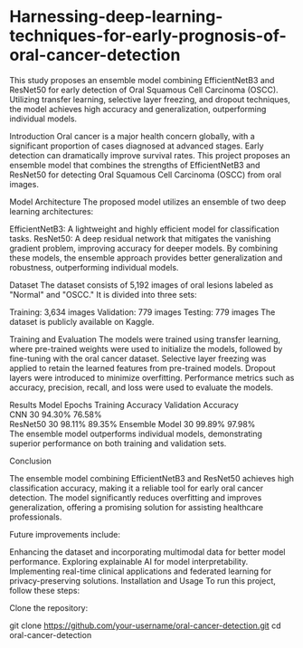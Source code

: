 # Harnessing-deep-learning-techniques-for-early-prognosis-of-oral-cancer-detection
This study proposes an ensemble model combining EfficientNetB3 and ResNet50 for early detection of Oral Squamous Cell Carcinoma (OSCC). Utilizing transfer learning, selective layer freezing, and dropout techniques, the model achieves high accuracy and generalization, outperforming individual models. 

Introduction
Oral cancer is a major health concern globally, with a significant proportion of cases diagnosed at advanced stages. Early detection can dramatically improve survival rates. This project proposes an ensemble model that combines the strengths of EfficientNetB3 and ResNet50 for detecting Oral Squamous Cell Carcinoma (OSCC) from oral images.

Model Architecture
The proposed model utilizes an ensemble of two deep learning architectures:

EfficientNetB3: A lightweight and highly efficient model for classification tasks.
ResNet50: A deep residual network that mitigates the vanishing gradient problem, improving accuracy for deeper models.
By combining these models, the ensemble approach provides better generalization and robustness, outperforming individual models.

Dataset
The dataset consists of 5,192 images of oral lesions labeled as "Normal" and "OSCC." It is divided into three sets:

Training: 3,634 images
Validation: 779 images
Testing: 779 images
The dataset is publicly available on Kaggle.

Training and Evaluation
The models were trained using transfer learning, where pre-trained weights were used to initialize the models, followed by fine-tuning with the oral cancer dataset. Selective layer freezing was applied to retain the learned features from pre-trained models. Dropout layers were introduced to minimize overfitting. Performance metrics such as accuracy, precision, recall, and loss were used to evaluate the models.

Results
Model	         Epochs	   Training Accuracy	   Validation Accuracy	  
CNN	             30	          94.30%	               76.58%	
ResNet50       	 30	          98.11%	                 89.35%	
Ensemble Model	 30	          99.89%	               97.98%	
The ensemble model outperforms individual models, demonstrating superior performance on both training and validation sets.

Conclusion

The ensemble model combining EfficientNetB3 and ResNet50 achieves high classification accuracy, making it a reliable tool for early oral cancer detection. The model significantly reduces overfitting and improves generalization, offering a promising solution for assisting healthcare professionals.


Future improvements include:

Enhancing the dataset and incorporating multimodal data for better model performance.
Exploring explainable AI for model interpretability.
Implementing real-time clinical applications and federated learning for privacy-preserving solutions.
Installation and Usage
To run this project, follow these steps:

Clone the repository:

git clone https://github.com/your-username/oral-cancer-detection.git
cd oral-cancer-detection
